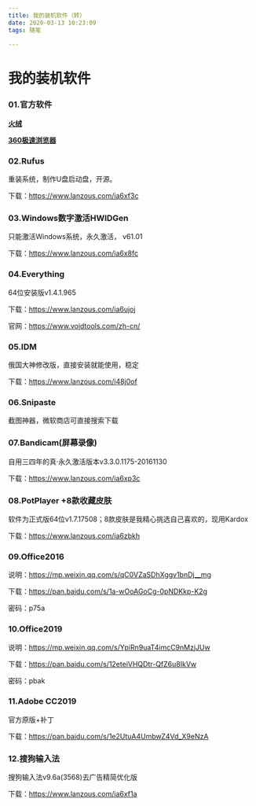 ```yaml
---
title: 我的装机软件（转）
date: 2020-03-13 10:23:09
tags: 随笔

---
```


# 我的装机软件

### 01.官方软件

**[火绒](https://www.huorong.cn/)**

**[360极速浏览器](https://browser.360.cn/ee/)**

### 02.Rufus

重装系统，制作U盘启动盘，开源。

下载：https://www.lanzous.com/ia6xf3c

### 03.Windows数字激活HWIDGen

只能激活Windows系统，永久激活， v61.01

下载：https://www.lanzous.com/ia6x8fc

### 04.Everything

64位安装版v1.4.1.965

下载：https://www.lanzous.com/ia6ujoj

官网：https://www.voidtools.com/zh-cn/

### 05.IDM

俄国大神修改版，直接安装就能使用，稳定

下载：https://www.lanzous.com/i48j0of

### 06.Snipaste

截图神器，微软商店可直接搜索下载

### 07.Bandicam(屏幕录像)

自用三四年的真·永久激活版本v3.3.0.1175-20161130

下载：https://www.lanzous.com/ia6xp3c

### 08.PotPlayer +8款收藏皮肤

软件为正式版64位v1.7.17508；8款皮肤是我精心挑选自己喜欢的，现用Kardox

下载：https://www.lanzous.com/ia6zbkh

### 09.Office2016

说明：https://mp.weixin.qq.com/s/qC0VZaSDhXggv1bnDj__mg

下载：https://pan.baidu.com/s/1a-wOoAGoCg-0pNDKkp-K2g

密码：p75a

 

### 10.Office2019

说明：https://mp.weixin.qq.com/s/YpiRn9uaT4imcC9nMzjJUw

下载：https://pan.baidu.com/s/12eteiVHQDtr-QfZ6u8IkVw

密码：pbak

### 11.Adobe CC2019

官方原版+补丁

下载：https://pan.baidu.com/s/1e2UtuA4UmbwZ4Vd_X9eNzA

### 12.搜狗输入法

搜狗输入法v9.6a(3568)去广告精简优化版

下载：https://www.lanzous.com/ia6xf1a